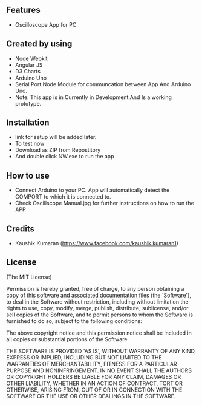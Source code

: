 ## Features

- Oscilloscope App for PC

## Created by using
- Node Webkit
- Angular JS
- D3 Charts
- Arduino Uno
- Serial Port Node Module for communcation between App And Arduino Uno.
- Note: This app is in Currently in Development.And Is a working prototype.

## Installation
- link for setup will be added later.
- To test now
- Download as ZIP from Repostitory
- And double click NW.exe to run the app
   
## How to use
- Connect Arduino to your PC. App will automatically detect the COMPORT to which it is connected to.
- Check Oscillscope Manual.jpg for further instructions on how to run the APP

## Credits

- Kaushik Kumaran (https://www.facebook.com/kaushik.kumaran1)

## License 

(The MIT License)



Permission is hereby granted, free of charge, to any person obtaining
a copy of this software and associated documentation files (the
'Software'), to deal in the Software without restriction, including
without limitation the rights to use, copy, modify, merge, publish,
distribute, sublicense, and/or sell copies of the Software, and to
permit persons to whom the Software is furnished to do so, subject to
the following conditions:

The above copyright notice and this permission notice shall be
included in all copies or substantial portions of the Software.

THE SOFTWARE IS PROVIDED 'AS IS', WITHOUT WARRANTY OF ANY KIND,
EXPRESS OR IMPLIED, INCLUDING BUT NOT LIMITED TO THE WARRANTIES OF
MERCHANTABILITY, FITNESS FOR A PARTICULAR PURPOSE AND NONINFRINGEMENT.
IN NO EVENT SHALL THE AUTHORS OR COPYRIGHT HOLDERS BE LIABLE FOR ANY
CLAIM, DAMAGES OR OTHER LIABILITY, WHETHER IN AN ACTION OF CONTRACT,
TORT OR OTHERWISE, ARISING FROM, OUT OF OR IN CONNECTION WITH THE
SOFTWARE OR THE USE OR OTHER DEALINGS IN THE SOFTWARE.
